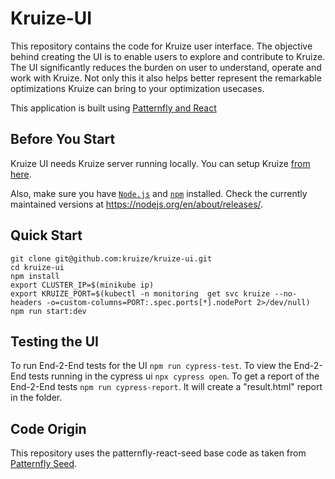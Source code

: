 # Kruize-UI

This repository contains the code for Kruize user interface. The objective behind creating the UI is to enable users to explore and contribute to Kruize. The UI significantly reduces the burden on user to understand, operate and work with Kruize. Not only this it also helps better represent the remarkable optimizations Kruize can bring to your optimization usecases.

This application is built using [Patternfly and React](https://www.patternfly.org/v4/get-started/developers)

## Before You Start

Kruize UI needs Kruize server running locally. You can setup Kruize [from here](https://github.com/kruize/kruize-demos/tree/main/remote_monitoring_demo). 

Also, make sure you have [`Node.js`](https://nodejs.org/en/) and [`npm`](https://www.npmjs.com/) installed. Check the currently maintained versions at https://nodejs.org/en/about/releases/.

## Quick Start

```
git clone git@github.com:kruize/kruize-ui.git
cd kruize-ui
npm install
export CLUSTER_IP=$(minikube ip) 
export KRUIZE_PORT=$(kubectl -n monitoring  get svc kruize --no-headers -o=custom-columns=PORT:.spec.ports[*].nodePort 2>/dev/null)
npm run start:dev
```

## Testing the UI

To run End-2-End tests for the UI `npm run cypress-test`.
To view the End-2-End tests running in the cypress ui `npx cypress open`.
To get a report of the End-2-End tests `npm run cypress-report`. It will create a "result.html" report in the folder.

## Code Origin

This repository uses the patternfly-react-seed base code as taken from [Patternfly Seed](https://github.com/patternfly/patternfly-react-seed).
